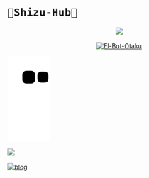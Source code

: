 # `👑Shizu-Hub👑`
<p align="center"> 
  <a href="https://github.com/Gustavo-Peng"><img src="http://readme-typing-svg.herokuapp.com?font=Arial+black&color=DCC12E&lines=SE+BIENVENIDO+A+MI+PERFIL;ESPERO+QUE+TENGAS+UN+LINDO+DIA;NOS+VEMOS+:v+%F0%9F%91%8B" height="70px"
</p>

<p align="center">
<img src="https://c.tenor.com/rhFkUvCXgHEAAAAd/fate-grand-order-ars-almadel-salomonis.gif" alt="El-Bot-Otaku" width="600"/>
</p>
  
![Snake animation](https://github.com/GataNina-Li/GataNina-Li/blob/output/github-contribution-grid-snake.svg)
</div>
  
<a href="https://instagram.com/gata_dios" target="_blank"><img src="https://img.shields.io/badge/-Instagram-%23E4405F?style=for-the-badge&logo=instagram&logoColor=white" target="_blank"></a>

[![blog](https://img.shields.io/badge/YouTube-FF0000?style=for-the-badge&logo=youtube&logoColor=white)
](https://youtube.com/channel/UCpNU4eY7eiI0ve05CssjdbA)
